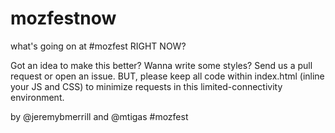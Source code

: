 mozfestnow
==========

what's going on at #mozfest RIGHT NOW?

Got an idea to make this better? Wanna write some styles? Send us a pull request or open an issue. BUT, please keep all code within index.html (inline your JS and CSS) to minimize requests in this limited-connectivity environment.

by @jeremybmerrill and @mtigas 
#mozfest
